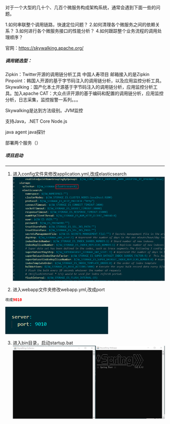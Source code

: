 对于一个大型的几十个、几百个微服务构成架构系统，通常会遇到下面一些的问题。

1.如何串联整个调用链路，快速定位问题？
2.如何清理各个微服务之间的依赖关系？
3.如何进行各个微服务接口的性能分析？
4.如何跟踪整个业务流程的调用处理顺序？

官网：https://skywalking.apache.org/

##### 调用链选型：
Zipkin：Twitter开源的调用链分析工具  中国人寿项目 邮箱接入的是Zipkin 
Pinpoint：韩国人开源的基于字节码注入的调用链分析，以及应用监控分析工具。  
Skywalking：国产化本土开源基于字节码注入的调用链分析，应用监控分析工具。加入apache
CAT：大众点评开源的基于编码和配置的调用链分析，应用监控分析，日志采集，监控报警一系列。。。

Skywalking是达到方法级别。JVM监控

支持Java，.NET Core Node.js

java agent java探针

部署两个服务（）

##### 项目启动
***
1. 进入config文件夹修改application.yml,改成elasticsearch
![image](../../images/Snipaste_2022-06-30_20-26-46.png)

2. 进入webapp文件夹修改webapp.yml,改成port
```java
改成9010
```
![image](../../images/Snipaste_2022-06-30_20-28-51.png)

3. 进入bin目录，启动startup.bat
![image](../../images/Snipaste_2022-06-30_20-30-17.png)
